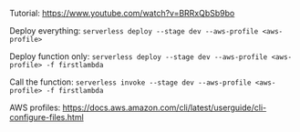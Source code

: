 Tutorial: https://www.youtube.com/watch?v=BRRxQbSb9bo

Deploy everything:
`serverless deploy --stage dev --aws-profile <aws-profile>`

Deploy function only:
`serverless deploy --stage dev --aws-profile <aws-profile> -f firstlambda`

Call the function:
`serverless invoke --stage dev --aws-profile <aws-profile> -f firstlambda`

AWS profiles:
https://docs.aws.amazon.com/cli/latest/userguide/cli-configure-files.html